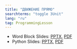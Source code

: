 ```yaml
---
title: "ДВИЖЕНИЕ ПРЯМО"
searchterms: "toggle 3Unit"
lang: "ru"
tag: ProgrammingLesson
---
```

 <ul>
 <li class="ng-binding">Word Block Slides:
 <a href="ProgrammingLessons/MovingStraightRU.pptx">PPTX</a>,
 <a href="ProgrammingLessons/MovingStraightRU.pdf">PDF</a>
 </li>
 <li class="ng-binding">Python Slides:
 <a href="ProgrammingLessons/MovingStraightPyRU.pptx">PPTX</a>,
 <a href="ProgrammingLessons/MovingStraightPyRU.pdf">PDF</a>
 </li>
 </ul>
